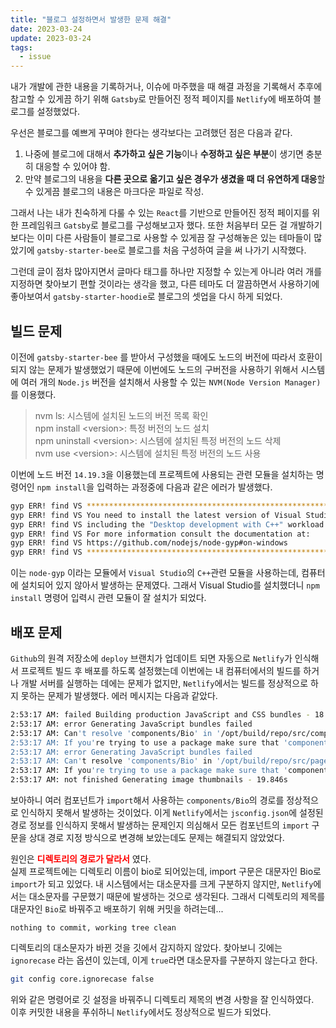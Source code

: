 ```yaml
---
title: "블로그 설정하면서 발생한 문제 해결"
date: 2023-03-24
update: 2023-03-24
tags:
  - issue
---
```


내가 개발에 관한 내용을 기록하거나, 이슈에 마주했을 때 해결 과정을 기록해서 추후에 참고할 수 있게끔 하기 위해 `Gatsby`로 만들어진 정적 페이지를 `Netlify`에 배포하여 블로그를 설정했었다.

우선은 블로그를 예쁘게 꾸며야 한다는 생각보다는 고려했던 점은 다음과 같다.
1. 나중에 블로그에 대해서 **추가하고 싶은 기능**이나 **수정하고 싶은 부분**이 생기면 충분히 대응할 수 있어야 함.
2. 만약 블로그의 내용을 **다른 곳으로 옮기고 싶은 경우가 생겼을 때 더 유연하게 대응**할 수 있게끔 블로그의 내용은 마크다운 파일로 작성.

그래서 나는 내가 친숙하게 다룰 수 있는 `React`를 기반으로 만들어진 정적 페이지를 위한 프레임워크 `Gatsby`로 블로그를 구성해보고자 했다.
또한 처음부터 모든 걸 개발하기 보다는 이미 다른 사람들이 블로그로 사용할 수 있게끔 잘 구성해놓은 있는 테마들이 많았기에 `gatsby-starter-bee`로 블로그를 처음 구성하여 글을 써 나가기 시작했다.

그런데 글이 점차 많아지면서 글마다 태그를 하나만 지정할 수 있는게 아니라 여러 개를 지정하면 찾아보기 편할 것이라는 생각을 했고, 다른 테마도 더 깔끔하면서 사용하기에 좋아보여서 `gatsby-starter-hoodie`로 블로그의 셋업을 다시 하게 되었다.

## 빌드 문제

이전에 `gatsby-starter-bee` 를 받아서 구성했을 때에도 노드의 버전에 따라서 호환이 되지 않는 문제가 발생했었기 때문에 이번에도 노드의 구버전을 사용하기 위해서 시스템에 여러 개의 `Node.js` 버전을 설치해서 사용할 수 있는 `NVM(Node Version Manager)`를 이용했다.

> nvm ls: 시스템에 설치된 노드의 버전 목록 확인  
> npm install &lt;version&gt;: 특정 버전의 노드 설치  
> npm uninstall &lt;version&gt;: 시스템에 설치된 특정 버전의 노드 삭제   
> nvm use &lt;version&gt;: 시스템에 설치된 특정 버전의 노드 사용  

이번에 노드 버전 `14.19.3`을 이용했는데 프로젝트에 사용되는 관련 모듈을 설치하는 명령어인 `npm install`을 입력하는 과정중에 다음과 같은 에러가 발생했다.

```sh
gyp ERR! find VS **************************************************************
gyp ERR! find VS You need to install the latest version of Visual Studio
gyp ERR! find VS including the "Desktop development with C++" workload.
gyp ERR! find VS For more information consult the documentation at:
gyp ERR! find VS https://github.com/nodejs/node-gyp#on-windows
gyp ERR! find VS **************************************************************
```

이는 `node-gyp` 이라는 모듈에서 `Visual Studio`의 `C++`관련 모듈을 사용하는데, 컴퓨터에 설치되어 있지 않아서 발생하는 문제였다. 그래서 Visual Studio를 설치했더니 `npm install` 명령어 입력시 관련 모듈이 잘 설치가 되었다.  

## 배포 문제

`Github`의 원격 저장소에 `deploy` 브랜치가 업데이트 되면 자동으로 `Netlify`가 인식해서 프로젝트 빌드 후 배포를 하도록 설정했는데 이번에는 내 컴퓨터에서의 빌드를 하거나 개발 서버를 실행하는 데에는 문제가 없지만, `Netlify`에서는 빌드를 정상적으로 하지 못하는 문제가 발생했다. 에러 메시지는 다음과 같았다.

```sh
2:53:17 AM: failed Building production JavaScript and CSS bundles - 18.422s
2:53:17 AM: error Generating JavaScript bundles failed
2:53:17 AM: Can't resolve 'components/Bio' in '/opt/build/repo/src/components/Article/Footer'
2:53:17 AM: If you're trying to use a package make sure that 'components/Bio' is installed. If you're trying to use a local file make sure that the path is correct.
2:53:17 AM: error Generating JavaScript bundles failed
2:53:17 AM: Can't resolve 'components/Bio' in '/opt/build/repo/src/pages'
2:53:17 AM: If you're trying to use a package make sure that 'components/Bio' is installed. If you're trying to use a local file make sure that the path is correct.
2:53:17 AM: not finished Generating image thumbnails - 19.846s
```

보아하니 여러 컴포넌트가 `import`해서 사용하는 `components/Bio`의 경로를 정상적으로 인식하지 못해서 발생하는 것이었다. 이게 `Netlify`에서는 `jsconfig.json`에 설정된 경로 정보를 인식하지 못해서 발생하는 문제인지 의심해서 모든 컴포넌트의 `import` 구문을 상대 경로 지정 방식으로 변경해 보았는데도 문제는 해결되지 않았었다.

원인은 <b style="color: red">**디렉토리의 경로가 달라서**</b> 였다.  
실제 프로젝트에는 디렉토리 이름이 bio로 되어있는데, import 구문은 대문자인 Bio로 `import`가 되고 있었다. 내 시스템에서는 대소문자를 크게 구분하지 않지만, `Netlify`에서는 대소문자를 구문했기 때문에 발생하는 것으로 생각된다. 그래서 디렉토리의 제목를 대문자인 `Bio`로 바꿔주고 배포하기 위해 커밋을 하려는데...

```
nothing to commit, working tree clean
```

디렉토리의 대소문자가 바뀐 것을 깃에서 감지하지 않았다.
찾아보니 깃에는 `ignorecase` 라는 옵션이 있는데, 이게 `true`라면 대소문자를 구분하지 않는다고 한다.

```sh
git config core.ignorecase false
```

위와 같은 명령어로 깃 설정을 바꿔주니 디렉토리 제목의 변경 사항을 잘 인식하였다.  
이후 커밋한 내용을 푸쉬하니 `Netlify`에서도 정상적으로 빌드가 되었다.